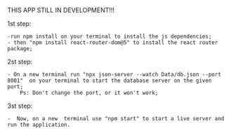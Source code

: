 THIS APP STILL IN DEVELOPMENT!!!



1st step:

    -run npm install on your terminal to install the js dependencies;
    - then "npm install react-router-dom@5" to install the react router package;

2st step:

    - On a new terminal run "npx json-server --watch Data/db.json --port 8001"  on your terminal to start the database server on the given port;
        Ps: Don't change the port, or it won't work;

3st step:

    -  Now, on a new  terminal use "npm start" to start a live server and run the application.
